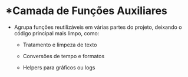 # ***Camada de Funções Auxiliares**

* Agrupa funções reutilizáveis em várias partes do projeto, deixando o código principal mais limpo, como:

    * Tratamento e limpeza de texto

    * Conversões de tempo e formatos

    * Helpers para gráficos ou logs